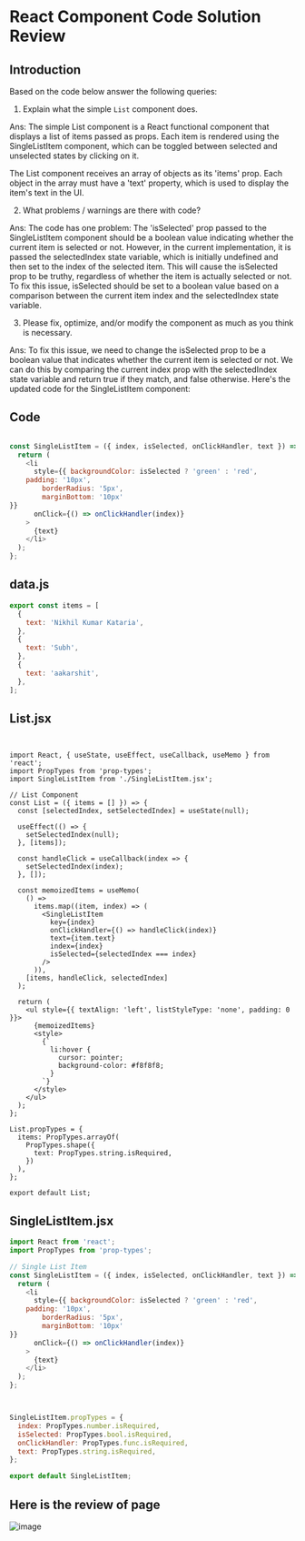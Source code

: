 # React Component Code Solution Review

## Introduction

Based on the code below answer the following queries:
1. Explain what the simple `List` component does.

Ans: The simple List component is a React functional component that displays a list of items passed as props. Each item is rendered using the SingleListItem component, which can be toggled between selected and unselected states by clicking on it.

The List component receives an array of objects as its 'items' prop. Each object in the array must have a 'text' property, which is used to display the item's text in the UI.

2. What problems / warnings are there with code?

Ans: The code has one problem: The 'isSelected' prop passed to the SingleListItem component should be a boolean value indicating whether the current item is selected or not. However, in the current implementation, it is passed the selectedIndex state variable, which is initially undefined and then set to the index of the selected item. This will cause the isSelected prop to be truthy, regardless of whether the item is actually selected or not. To fix this issue, isSelected should be set to a boolean value based on a comparison between the current item index and the selectedIndex state variable.


3. Please fix, optimize, and/or modify the component as much as you think is necessary.

Ans: To fix this issue, we need to change the isSelected prop to be a boolean value that indicates whether the current item is selected or not. We can do this by comparing the current index prop with the selectedIndex state variable and return true if they match, and false otherwise. Here's the updated code for the SingleListItem component:

## Code

```javascript

const SingleListItem = ({ index, isSelected, onClickHandler, text }) => {
  return (
    <li
      style={{ backgroundColor: isSelected ? 'green' : 'red',
    padding: '10px',
        borderRadius: '5px',
        marginBottom: '10px'
}}
      onClick={() => onClickHandler(index)}
    > 
      {text}
    </li>
  );
};

```
## data.js
```javascript
export const items = [
  {
    text: 'Nikhil Kumar Kataria',
  },
  {
    text: 'Subh',
  },
  {
    text: 'aakarshit',
  },
];
```
## List.jsx
```


import React, { useState, useEffect, useCallback, useMemo } from 'react';
import PropTypes from 'prop-types';
import SingleListItem from './SingleListItem.jsx';

// List Component
const List = ({ items = [] }) => {
  const [selectedIndex, setSelectedIndex] = useState(null);

  useEffect(() => {
    setSelectedIndex(null);
  }, [items]);

  const handleClick = useCallback(index => {
    setSelectedIndex(index);
  }, []);

  const memoizedItems = useMemo(
    () =>
      items.map((item, index) => (
        <SingleListItem
          key={index}
          onClickHandler={() => handleClick(index)}
          text={item.text}
          index={index}
          isSelected={selectedIndex === index}
        />
      )),
    [items, handleClick, selectedIndex]
  );

  return (
    <ul style={{ textAlign: 'left', listStyleType: 'none', padding: 0 }}>
      {memoizedItems}
      <style>
        {`
          li:hover {
            cursor: pointer;
            background-color: #f8f8f8;
          }
        `}
      </style>
    </ul>
  );
};

List.propTypes = {
  items: PropTypes.arrayOf(
    PropTypes.shape({
      text: PropTypes.string.isRequired,
    })
  ),
};

export default List;
```
## SingleListItem.jsx

```javascript
import React from 'react';
import PropTypes from 'prop-types';

// Single List Item
const SingleListItem = ({ index, isSelected, onClickHandler, text }) => {
  return (
    <li
      style={{ backgroundColor: isSelected ? 'green' : 'red',
    padding: '10px',
        borderRadius: '5px',
        marginBottom: '10px'
}}
      onClick={() => onClickHandler(index)}
    > 
      {text}
    </li>
  );
};



SingleListItem.propTypes = {
  index: PropTypes.number.isRequired,
  isSelected: PropTypes.bool.isRequired,
  onClickHandler: PropTypes.func.isRequired,
  text: PropTypes.string.isRequired,
};

export default SingleListItem;

```

## Here is the review of page 

![image](https://user-images.githubusercontent.com/71307854/233766029-db36357f-07fd-48c4-bbfd-10f320545438.png)

